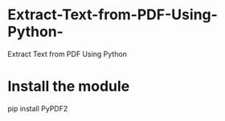 # Extract-Text-from-PDF-Using-Python-
Extract Text from PDF Using Python 
# Install the module
pip install PyPDF2
